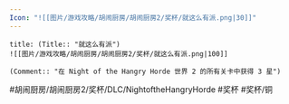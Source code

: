 ```yaml
---
Icon: "![[图片/游戏攻略/胡闹厨房/胡闹厨房2/奖杯/就这么有派.png|30]]"
---
```

```ad-common-bronze-trophy
title: (Title:: "就这么有派")
![[图片/游戏攻略/胡闹厨房/胡闹厨房2/奖杯/就这么有派.png|100]]

(Comment:: "在 Night of the Hangry Horde 世界 2 的所有关卡中获得 3 星")
```

#胡闹厨房/胡闹厨房2/奖杯/DLC/NightoftheHangryHorde #奖杯 #奖杯/铜
